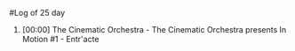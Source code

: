 #Log of 25 day

1. [00:00] The Cinematic Orchestra - The Cinematic Orchestra presents In Motion #1 - Entr'acte
